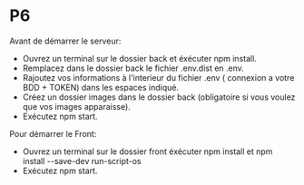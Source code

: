 # P6
Avant de démarrer le serveur: 
- Ouvrez un terminal sur le dossier back et éxécuter npm install.
- Remplacez dans le dossier back le fichier .env.dist en .env.
- Rajoutez vos informations à l'interieur du fichier .env ( connexion a  votre BDD + TOKEN) dans les espaces indiqué.
- Créez un dossier images dans le dossier back (obligatoire si vous voulez que vos images apparaisse).
- Exécutez npm start.

Pour démarrer le Front:
- Ouvrez un terminal sur le dossier front éxécuter npm install et npm install --save-dev run-script-os
- Exécutez npm start.
